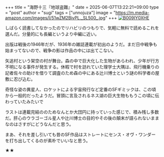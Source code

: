 +++
title = "海野十三『地球盗難』"
date = 2025-06-07T13:22:21+09:00
type = "post"
author = "sugi"
tags = ["unnojuza"]
image = "https://m.media-amazon.com/images/I/51wZM2BivPL._SL500_.jpg"
+++
<a href="https://www.amazon.co.jp/dp/B009IY0XHE/?tag=chezsugi-22" target="_blank"><img src="https://m.media-amazon.com/images/I/51wZM2BivPL._SL500_.jpg" alt="B009IY0XHE"  class="alignleft" border="0" /></a>

しばらく読書してなかったのでリハビリのつもりで、気軽に無料で読めるこれを選んだ。分量的にも長編というより中編に近い。

出版は戦後の1946年だが、1936年の雑誌連載が初出のようだ。まだ日中戦争も始まってないので、戦争の影は作品の中には出てこない。

矢追村という架空の村が舞台。森の中で巨大化した生物があらわれ、少年が行方不明になる事件が発生する。休暇で村を訪れていた理学士大隅は、飛行機乗りの記者佐々の助けを借りて調査のため森の中にある辻川博士という謎の科学者の屋敷に忍び込む。

奇怪な姿の異星人、ロケットによる宇宙飛行など定番のSFギミックは、この頃から一般的だったようだ。冒頭に言及されるネス湖の巨大生物ももうこの頃に伝わっていたみたいで

ラストは連載完結ののためなんとか大団円に持っていった感じで、積み残し多数だ。肝心のウラゴーゴル星人や辻川博士の目的やその後の顛末が語られないままなのはさすがにどうなんだと思う。

まあ、それを差し引いても昔のSF作品はストレートにセンス・オヴ・ワンダーを打ち出してくるのが素朴でいいなと思う。

★★